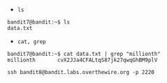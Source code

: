 - `ls`
```
bandit7@bandit:~$ ls
data.txt
```

- `cat, grep`
```
bandit7@bandit:~$ cat data.txt | grep "millionth"
millionth       cvX2JJa4CFALtqS87jk27qwqGhBM9plV
```

```
ssh bandit8@bandit.labs.overthewire.org -p 2220
```